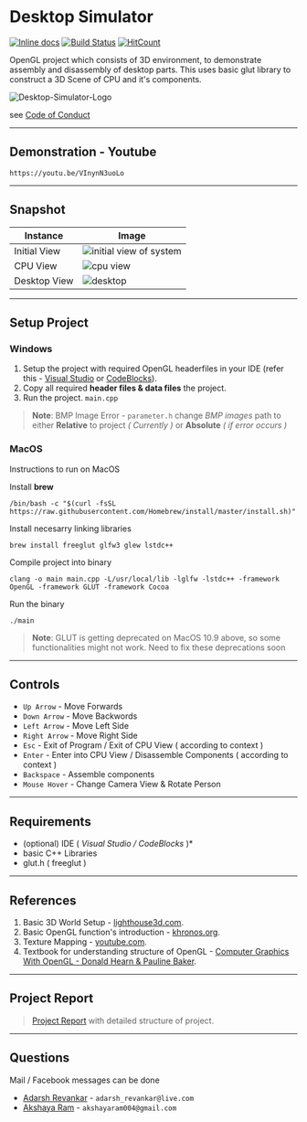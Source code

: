 # Desktop Simulator 
[![Inline docs](http://inch-ci.org/github/AdarshRevankar/Desktop-Simulator.svg?branch=master)](http://inch-ci.org/github/AdarshRevankar/Desktop-Simulator)
[![Build Status](https://travis-ci.org/AdarshRevankar/Desktop-Simulator.png?branch=master)](https://travis-ci.org/AdarshRevankar/Desktop-Simulator)
[![HitCount](http://hits.dwyl.com/AdarshRevankar/Desktop-Simulator.svg)](http://hits.dwyl.com/AdarshRevankar/Desktop-Simulator)

OpenGL project which consists of 3D environment, to demonstrate assembly and disassembly of desktop parts. This uses basic glut library to construct a 3D Scene of CPU and it's components.

![Desktop-Simulator-Logo](https://user-images.githubusercontent.com/48080453/79739766-4220f300-831c-11ea-9873-8991e212f4cb.png)

see [Code of Conduct](https://github.com/AdarshRevankar/Desktop-Simulator/blob/master/CODE_OF_CONDUCT.md)

---
## Demonstration - Youtube
```https://youtu.be/VInynN3uoLo```

---
## Snapshot

Instance | Image
--- | ---
Initial View | <img src="https://user-images.githubusercontent.com/48080453/60199807-5a41f600-9862-11e9-849c-9f65a8638e0d.png" alt="initial view of system" style="max-height: 80px;"/>
CPU View | <img src="https://user-images.githubusercontent.com/48080453/60199855-73e33d80-9862-11e9-9d0f-3606fbb0bbb8.png" alt="cpu view" style="max-height: 80px;"/>
Desktop View | <img src="https://user-images.githubusercontent.com/48080453/60199856-73e33d80-9862-11e9-850e-467f089f63cc.png" alt="desktop" style="max-height: 80px;"/>

---

## Setup Project

 ### Windows
  1. Setup the project with required OpenGL headerfiles in your IDE (refer this - [Visual Studio](https://www.youtube.com/watch?v=k9LDF016_1A) or [CodeBlocks](https://www.youtube.com/watch?time_continue=79&v=Le4ub4apbn0)).
  2. Copy all required __header files & data files__ the project.
  3. Run the project. `main.cpp`
  
 > **Note**: BMP Image Error - `parameter.h` change _BMP images_ path to either **Relative** to project *( Currently )* or **Absolute**  *( if error occurs )*

 ### MacOS
 Instructions to run on MacOS
 
 Install **brew**
 ```
 /bin/bash -c "$(curl -fsSL https://raw.githubusercontent.com/Homebrew/install/master/install.sh)"
 ```
 
 Install necesarry linking libraries
 ```
 brew install freeglut glfw3 glew lstdc++
 ```
 
 Compile project into binary
 ```
 clang -o main main.cpp -L/usr/local/lib -lglfw -lstdc++ -framework OpenGL -framework GLUT -framework Cocoa
 ```
 
 Run the binary
 ```
 ./main
 ```

 > **Note**: GLUT is getting deprecated on MacOS 10.9 above, so some functionalities might not work. Need to fix these deprecations soon

---
  
## Controls
  - `Up Arrow` - Move Forwards
  - `Down Arrow` - Move Backwords
  - `Left Arrow` - Move Left Side
  - `Right Arrow` - Move Right Side
  - `Esc` - Exit of Program / Exit of CPU View ( according to context )
  - `Enter` - Enter into CPU View / Disassemble Components ( according to context )
  - `Backspace` - Assemble components
  - `Mouse Hover` - Change Camera View & Rotate Person
  
---

## Requirements
  - (optional) IDE ( *Visual Studio / CodeBlocks* )\*
  - basic C++ Libraries
  - glut.h ( freeglut )
    
---

## References
  1. Basic 3D World Setup - [lighthouse3d.com](http://www.lighthouse3d.com/tutorials/glut-tutorial/).
  2. Basic OpenGL function's introduction - [khronos.org](https://www.khronos.org/).
  3. Texture Mapping - [youtube.com](https://www.youtube.com/watch?v=Eh0HeTCCgnE&t=452s).
  4. Textbook for understanding structure of OpenGL - [Computer Graphics With OpenGL - Donald Hearn & Pauline Baker](https://doc.lagout.org/programmation/OpenGL/Computer%20Graphics%20with%20OpenGL%20%284th%20ed.%29%20%5BHearn%2C%20Baker%20%26%20Carithers%202013%5D.pdf).
  
---

## Project Report
> [Project Report](https://github.com/AdarshRevankar/GRAPHICAL-SIMULATION-OF-DESKTOP-AND-ITS-COMPONENTS/files/3331188/Report_GSDC.pdf) with detailed structure of project.

---

## Questions
  Mail / Facebook messages can be done
  * [Adarsh Revankar](https://www.facebook.com/adarsh.revankar.3) - `adarsh_revankar@live.com`
  * [Akshaya Ram](https://www.facebook.com/akshaya.muthuraman) - `akshayaram004@gmail.com`

